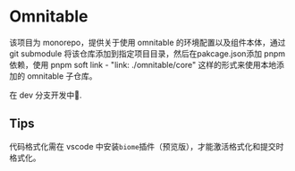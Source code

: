 # Omnitable

该项目为 monorepo，提供关于使用 omnitable 的环境配置以及组件本体，通过 git submodule 将该仓库添加到指定项目目录，然后在pakcage.json添加 pnpm 依赖，使用 pnpm soft link - "link: ./omnitable/core" 这样的形式来使用本地添加的 omnitable 子仓库。

在 dev 分支开发中🚧.

## Tips

代码格式化需在 vscode 中安装`biome`插件（预览版），才能激活格式化和提交时格式化。
